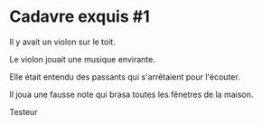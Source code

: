 # Cadavre exquis #1

Il y avait un violon sur le toit.

Le violon jouait une musique envirante.

Elle était entendu des passants qui s'arrêtaient pour l'écouter.

Il joua une fausse note qui brasa toutes les fênetres de la maison.

Testeur
